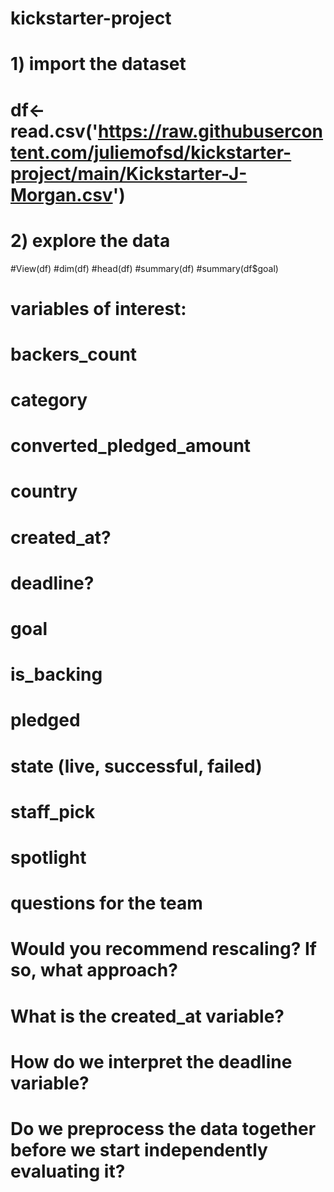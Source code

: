 # kickstarter-project
# 1) import the dataset
# df<-read.csv('https://raw.githubusercontent.com/juliemofsd/kickstarter-project/main/Kickstarter-J-Morgan.csv')

# 2) explore the data
#View(df)
#dim(df)
#head(df)
#summary(df)
#summary(df$goal)

# variables of interest:
# backers_count
# category
# converted_pledged_amount
# country
# created_at?
# deadline?
# goal
# is_backing 
# pledged
# state (live, successful, failed)
# staff_pick
# spotlight

# questions for the team
# Would you recommend rescaling? If so, what approach?
# What is the created_at variable?
# How do we interpret the deadline variable?
# Do we preprocess the data together before we start independently evaluating it?
